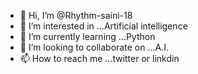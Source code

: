 - 👋 Hi, I’m @Rhythm-saini-18
- 👀 I’m interested in ...Artificial intelligence
- 🌱 I’m currently learning ...Python
- 💞️ I’m looking to collaborate on ...A.I.
- 📫 How to reach me ...twitter or linkdin

<!---
Rhythm-saini-18/Rhythm-saini-18 is a ✨ special ✨ repository because its `README.md` (this file) appears on your GitHub profile.
You can click the Preview link to take a look at your changes.
--->

